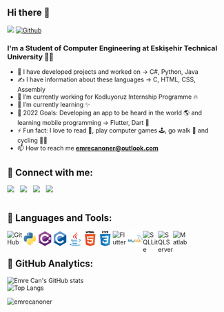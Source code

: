 ## Hi there 👋

![](https://visitor-badge.laobi.icu/badge?page_id=emrecanoner.EmreCanÖner)
[![Github](https://img.shields.io/github/followers/emrecanoner?label=Follow&style=social)](https://github.com/emrecanoner)
### I'm a Student of Computer Engineering at Eskişehir Technical University 👨‍🎓
- 🚀 I have developed projects and worked on -> C#, Python, Java
- ✍ I have information about these languages -> C, HTML, CSS, Assembly
- 🔭 I’m currently working for Kodluyoruz Internship Programme 🔥
- 🌱 I’m currently learning ✨
- 🥅 2022 Goals: Developing an app to be heard in the world 🌎 and learning mobile programming -> Flutter, Dart 🤖
- ⚡ Fun fact: I love to read 📘, play computer games 🕹️, go walk 🚶 and cycling 🚴‍♀️
- 📫 How to reach me **emrecanoner@outlook.com**

## 🔗 Connect with me:

[<img align="left" width="30" src="https://raw.githubusercontent.com/rahuldkjain/github-profile-readme-generator/master/src/images/icons/Social/linked-in-alt.svg"/>][linkedin]
[<img align="left" width="30" src="https://raw.githubusercontent.com/rahuldkjain/github-profile-readme-generator/master/src/images/icons/Social/instagram.svg"/>][instagram]
[<img align="left" width="30" src="https://raw.githubusercontent.com/rahuldkjain/github-profile-readme-generator/master/src/images/icons/Social/youtube.svg" />][youtube]
[<img align="left" width="30" src="https://raw.githubusercontent.com/rahuldkjain/github-profile-readme-generator/master/src/images/icons/Social/hackerrank.svg" />][hackerrank]

[linkedin]: https://www.linkedin.com/in/emrecanoner/
[instagram]: https://www.instagram.com/emrecanonercom
[hackerrank]: https://www.hackerrank.com/emrecanoner
[youtube]: https://www.youtube.com/channel/UC56e7TnwVxtu_rvNFk8U2OQ
<br />
<br />

## 🔧 Languages and Tools:

<img align="left" alt="GitHub" width="35px" src="https://raw.githubusercontent.com/rahuldkjain/github-profile-readme-generator/c919601f7ee4d1b5a7ed75a4250601c32395c45c/src/images/icons/Social/github.svg" />
<img align="left" alt="Python" width="35px" src="https://raw.githubusercontent.com/devicons/devicon/master/icons/python/python-original.svg" />
<img align="left" alt="C#" width="35px" src="https://raw.githubusercontent.com/devicons/devicon/master/icons/csharp/csharp-original.svg" />
<img align="left" alt="C" width="35px" src="https://raw.githubusercontent.com/devicons/devicon/master/icons/c/c-original.svg" />
<img align="left" alt="Java" width="35px" src="https://raw.githubusercontent.com/devicons/devicon/master/icons/java/java-original.svg" />
<img align="left" alt="Html" width="35px" src="https://raw.githubusercontent.com/devicons/devicon/master/icons/html5/html5-original-wordmark.svg" />
<img align="left" alt="Css" width="35px" src="https://raw.githubusercontent.com/devicons/devicon/master/icons/css3/css3-original-wordmark.svg" />
<img align="left" alt="Flutter" width="35px" src="https://www.vectorlogo.zone/logos/flutterio/flutterio-icon.svg" />
<img align="left" alt="MySQL" width="35px" src="https://raw.githubusercontent.com/devicons/devicon/master/icons/mysql/mysql-original-wordmark.svg" />
<img align="left" alt="SQLLite" width="35px" src="https://www.vectorlogo.zone/logos/sqlite/sqlite-icon.svg" />
<img align="left" alt="SQLServer" width="35px" src="https://www.svgrepo.com/show/303229/microsoft-sql-server-logo.svg" />
<img align="left" alt="Matlab" width="35px" src="https://upload.wikimedia.org/wikipedia/commons/2/21/Matlab_Logo.png" />

<br />
<br />

## 🔧 GitHub Analytics:

![Emre Can's GitHub stats](https://github-readme-stats.vercel.app/api?username=emrecanoner&theme=default&show_icons=true)
<br />
![Top Langs](https://github-readme-stats.vercel.app/api/top-langs/?username=emrecanoner&theme=default&show_icons=true)
<br />
<p><img align="center" src="https://github-readme-streak-stats.herokuapp.com/?user=emrecanoner&" alt="emrecanoner" /></p>


<!--
**emrecanoner/emrecanoner** is a ✨ _special_ ✨ repository because its `README.md` (this file) appears on your GitHub profile.

Here are some ideas to get you started:

- 🔭 I’m currently working on ...
- 🌱 I’m currently learning ...
- 👯 I’m looking to collaborate on ...
- 🤔 I’m looking for help with ...
- 💬 Ask me about ...
- 📫 How to reach me: ...
- 😄 Pronouns: ...
- ⚡ Fun fact: ...
-->
